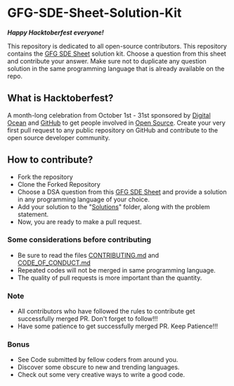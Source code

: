 # GFG-SDE-Sheet-Solution-Kit

***Happy Hacktoberfest everyone!***

This repository is dedicated to all open-source contributors.
This repository contains the [GFG SDE Sheet](https://www.geeksforgeeks.org/sde-sheet-a-complete-guide-for-sde-preparation/) solution kit. Choose a question from this sheet and contribute your answer. Make sure not to duplicate any question solution in the same programming language that is already available on the repo.

## What is Hacktoberfest?
A month-long celebration from October 1st - 31st sponsored by [Digital Ocean](https://hacktoberfest.com/) and [GitHub](https://github.blog/2017-09-27-celebrate-open-source-this-october-with-hacktoberfest/) to get people involved in [Open Source](https://github.com/open-source). Create your very first pull request to any public repository on GitHub and contribute to the open source developer community.

## How to contribute?

* Fork the repository
* Clone the Forked Repository
* Choose a DSA question from this [GFG SDE Sheet](https://www.geeksforgeeks.org/sde-sheet-a-complete-guide-for-sde-preparation/) and provide a solution in any programming language of your choice.
* Add your solution to the "[Solutions](https://github.com/GFGSC-RTU/GFG-SDE-Sheet-Solution-Kit/tree/main/Solutions)" folder, along with the problem statement.
* Now, you are ready to make a pull request.

### Some considerations before contributing

* Be sure to read the files [CONTRIBUTING.md](https://github.com/GFGSC-RTU/GFG-SDE-Sheet-Solution-Kit/blob/main/CONTRIBUTING.md) and [CODE_OF_CONDUCT.md](https://github.com/GFGSC-RTU/GFG-SDE-Sheet-Solution-Kit/blob/main/CODE_OF_CONDUCT.md)
* Repeated codes will not be merged in same programming language.
* The quality of pull requests is more important than the quantity.

### Note

* All contributors who have followed the rules to contribute get successfully merged PR. Don't forget to follow!!!
* Have some patience to get successfully merged PR. Keep Patience!!!

### Bonus
* See Code submitted by fellow coders from around you.
* Discover some obscure to new and trending languages.
* Check out some very creative ways to write a good code.
